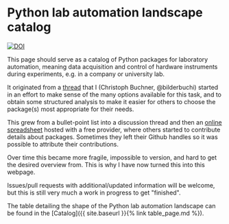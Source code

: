 # Python lab automation landscape catalog



[![DOI](https://zenodo.org/badge/475571207.svg)](https://zenodo.org/badge/latestdoi/475571207)


This page should serve as a catalog of Python packages for laboratory automation, meaning data acquisition and control of hardware instruments during experiments, e.g. in a company or university lab.

It originated from a [thread](https://github.com/LabPy/labpy-discussion/issues/23) that I (Christoph Buchner, @bilderbuchi) started in an effort to make sense of the many options available for this task, and to obtain some structured analysis to make it easier for others to choose the package(s) most appropriate for their needs.

This grew from a bullet-point list into a discussion thread and then an [online spreadsheet](https://ethercalc.net/1anmq248ktu6) hosted with a free provider, where others started to contribute details about packages. Sometimes they left their Github handles so it was possible to attribute their contributions.

Over time this became more fragile, impossible to version, and hard to get the desired overview from. This is why I have now turned this into this webpage.

Issues/pull requests with additional/updated information will be welcome, but this is still very much a work in progress to get "finished".

The table detailing the shape of the Python lab automation landscape can be found in the [Catalog]({{ site.baseurl }}{% link table_page.md %}).
